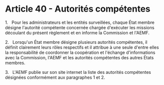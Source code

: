 # Article 40 - Autorités compétentes


1.   Pour les administrateurs et les entités surveillées, chaque État membre désigne l'autorité compétente concernée chargée d'exécuter les missions découlant du présent règlement et en informe la Commission et l'AEMF.

2.   Lorsqu'un État membre désigne plusieurs autorités compétentes, il définit clairement leurs rôles respectifs et il attribue à une seule d'entre elles la responsabilité de coordonner la coopération et l'échange d'informations avec la Commission, l'AEMF et les autorités compétentes des autres États membres.

3.   L'AEMF publie sur son site internet la liste des autorités compétentes désignées conformément aux paragraphes 1 et 2.
